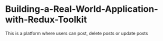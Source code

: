 # Building-a-Real-World-Application-with-Redux-Toolkit
This is a platform where users can post, delete posts or update posts
